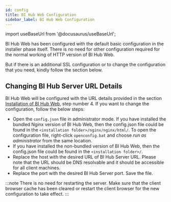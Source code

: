 ```yaml
---
id: config
title: BI Hub Web Configuration
sidebar_label: BI Hub Web Configuration
---
```


import useBaseUrl from '@docusaurus/useBaseUrl';

BI Hub Web has been configured with the default basic configuration in the installer phase itself. There is no need for other configuration required for the normal working of HTTP version of BI Hub Web. 

But if there is an additional SSL configuration or to change the configuration that you need, kindly follow the section below.

## Changing BI Hub Server URL Details

BI Hub Web will be configured with the URL details provided in the section [Installation of BI Hub Web](install), step number 4.
If you want to change the configuration, follow the below steps:

* Open the `config.json` file in administrator mode. If you have installed the bundled Nginx version of BI Hub Web, then the config.json file could be found in the `<installation folder>/nginx/nginx/html/`. To open the configuration file, right-click `openconfig.bat` and choose *run as administrator* from the same location. 
* If you have installed the non-bundled version of BI Hub Web, then the config.json file could be found in the `<installation folder>/`.
* Replace the host with the desired URL of BI Hub Server URL. Please note that the URL should be DNS resolvable and it should be accessible for all client machines.
* Replace the port with the desired BI Hub Server port. Save the file. 

:::note
There is no need for restarting the server. Make sure that the client browser cache has been cleared or restart the client browser for the new configuration to take effect.
:::

<!-- 
## SSL Configuration

If you have installed BI Hub Web without Nginx, then configuring SSL will be out of the scope for this documentation. If you have installed BI Hub Web with Nginx, then follow the steps below to properly configure SSL.

By default,the bundled Nginx will contain the self-signed SSL certificate issued to example.com. Kindly have the proper SSL certificate from the authorized vendor in .crt format and key file. You can also have your own Self-Signed SSL certificate, but you need to make sure that certificate to a trusted certificate store by following the configuration steps provided by the particular browser which is out of scope for this document. BI Hub recommends to have the proper SSL certificate from the authorized vendor.

* To start with rename the SSL files to the required names. The `X.X.X.X.crt` file should be renamed to `server.crt` file and the `X.X.X.X.key` file should be renamed to server.key.
* Take a backup of the `server.crt` and `server.key` files which could be found in the folder location `<installation_folder>/VBIViewWeb/nginx/nginx/conf`. In case of any failure in SSL configuration, we will need this file to bring back the server to normal working condition.
* Now replace these files with your own SSL files.•Nginx Server needs to be restarted for the configuration to take effect. For restarting the Nginx server, open manager-windows.exe file in administrator mode which could be found in the location `<installation_folder>/VBIViewWeb/nginx/`.
* In that application, select the **Manage Server** tab, select the Nginx server and click the restart button. Wait for the server to get restarted.
* If there is any problem in restarting the server, check the log files for the errors which could be found at `<installation_folder>/VBIViewWeb/nginx/nginx/logs/`.
* If you couldn’t trouble shoot the errors, kindly replace the old SSL file with the new one and restart the server.
* If the server starts successfully, then the problem will be mostly with the SSL file. Kindly verify the SSL certificate format and have a proper SSL format.

If you continue to have the problem, you could raise the support ticket in the support portal or by sending an email to support@visualbi.comwith supported log files and error images.

:::important
If you are going to configure SSL, please make sure that BI Hub Server and BI Hub Agents and its respective BI platforms should be also configured with proper SSL. You cannot access HTTP content from the https protocol. The browser will throw the mixed content error if you try to access HTTP content from the https URL.
:::
-->